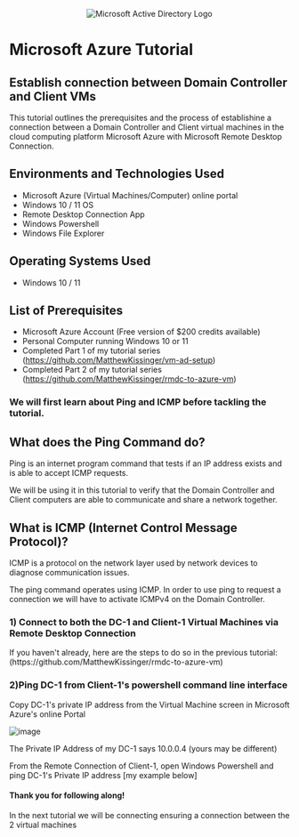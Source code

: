 <p align="center">
  <img src="https://i.imgur.com/pU5A58S.png" alt="Microsoft Active Directory Logo"/>
</p>

<h1>Microsoft Azure Tutorial</h1>
<h2>Establish connection between Domain Controller and Client VMs</h2>
<p>This tutorial outlines the prerequisites and the process of establishine a connection between a Domain Controller and Client virtual machines in the cloud computing platform Microsoft Azure with Microsoft Remote Desktop Connection.</p> 

<h2>Environments and Technologies Used</h2>

- Microsoft Azure (Virtual Machines/Computer) online portal
- Windows 10 / 11 OS
- Remote Desktop Connection App
- Windows Powershell
- Windows File Explorer

<h2>Operating Systems Used </h2>

- Windows 10 / 11

<h2>List of Prerequisites</h2>

- Microsoft Azure Account (Free version of $200 credits available)
- Personal Computer running Windows 10 or 11
- Completed Part 1 of my tutorial series (https://github.com/MatthewKissinger/vm-ad-setup)
- Completed Part 2 of my tutorial series (https://github.com/MatthewKissinger/rmdc-to-azure-vm)

<h3>We will first learn about Ping and ICMP before tackling the tutorial.</h3>

<h2>What does the Ping Command do?</h2>
<p>Ping is an internet program command that tests if an IP address exists and is able to accept ICMP requests.</p>
<p>We will be using it in this tutorial to verify that the Domain Controller and Client computers are able to communicate and share a network together.</p>

<h2>What is ICMP (Internet Control Message Protocol)?</h2>
<p>ICMP is a protocol on the network layer used by network devices to diagnose communication issues. </p>
<p>The ping command operates using ICMP. In order to use ping to request a connection we will have to activate ICMPv4 on the Domain Controller.</p>

<h3> 1) Connect to both the DC-1 and Client-1 Virtual Machines via Remote Desktop Connection</h3>
<p>If you haven't already, here are the steps to do so in the previous tutorial: (https://github.com/MatthewKissinger/rmdc-to-azure-vm) </p>



<h3>2)Ping DC-1 from Client-1's powershell command line interface</h3>

<p>Copy DC-1's private IP address from the Virtual Machine screen in Microsoft Azure's online Portal</p>

![image](https://github.com/MatthewKissinger/connect-dc-client-vms/assets/48774883/a46a1311-f08b-4cd5-9888-562bb497aa0d)

<p>The Private IP Address of my DC-1 says 10.0.0.4 (yours may be different)</p>

<p>From the Remote Connection of Client-1, open Windows Powershell and ping DC-1's Private IP address [my example below]</p>






<h4>Thank you for following along!</h4>
  
<p>In the next tutorial we will be connecting ensuring a connection between the 2 virtual machines</p>
